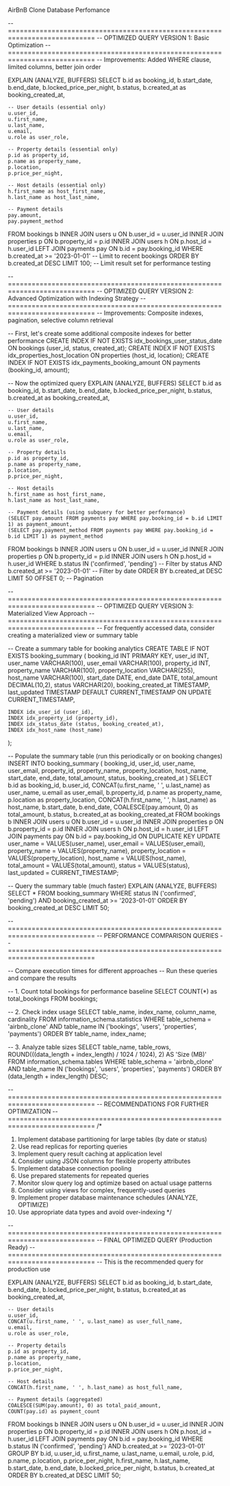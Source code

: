 AirBnB Clone Database Perfomance

-- ============================================================================
-- OPTIMIZED QUERY VERSION 1: Basic Optimization
-- ============================================================================
-- Improvements: Added WHERE clause, limited columns, better join order

EXPLAIN (ANALYZE, BUFFERS) 
SELECT 
    b.id as booking_id,
    b.start_date,
    b.end_date,
    b.locked_price_per_night,
    b.status,
    b.created_at as booking_created_at,
    
    -- User details (essential only)
    u.user_id,
    u.first_name,
    u.last_name,
    u.email,
    u.role as user_role,
    
    -- Property details (essential only)
    p.id as property_id,
    p.name as property_name,
    p.location,
    p.price_per_night,
    
    -- Host details (essential only)
    h.first_name as host_first_name,
    h.last_name as host_last_name,
    
    -- Payment details
    pay.amount,
    pay.payment_method
FROM bookings b
INNER JOIN users u ON b.user_id = u.user_id
INNER JOIN properties p ON b.property_id = p.id
INNER JOIN users h ON p.host_id = h.user_id
LEFT JOIN payments pay ON b.id = pay.booking_id
WHERE b.created_at >= '2023-01-01'  -- Limit to recent bookings
ORDER BY b.created_at DESC
LIMIT 100;  -- Limit result set for performance testing

-- ============================================================================
-- OPTIMIZED QUERY VERSION 2: Advanced Optimization with Indexing Strategy
-- ============================================================================
-- Improvements: Composite indexes, pagination, selective column retrieval

-- First, let's create some additional composite indexes for better performance
CREATE INDEX IF NOT EXISTS idx_bookings_user_status_date ON bookings (user_id, status, created_at);
CREATE INDEX IF NOT EXISTS idx_properties_host_location ON properties (host_id, location);
CREATE INDEX IF NOT EXISTS idx_payments_booking_amount ON payments (booking_id, amount);

-- Now the optimized query
EXPLAIN (ANALYZE, BUFFERS) 
SELECT 
    b.id as booking_id,
    b.start_date,
    b.end_date,
    b.locked_price_per_night,
    b.status,
    b.created_at as booking_created_at,
    
    -- User details
    u.user_id,
    u.first_name,
    u.last_name,
    u.email,
    u.role as user_role,
    
    -- Property details
    p.id as property_id,
    p.name as property_name,
    p.location,
    p.price_per_night,
    
    -- Host details
    h.first_name as host_first_name,
    h.last_name as host_last_name,
    
    -- Payment details (using subquery for better performance)
    (SELECT pay.amount FROM payments pay WHERE pay.booking_id = b.id LIMIT 1) as payment_amount,
    (SELECT pay.payment_method FROM payments pay WHERE pay.booking_id = b.id LIMIT 1) as payment_method
FROM bookings b
INNER JOIN users u ON b.user_id = u.user_id
INNER JOIN properties p ON b.property_id = p.id
INNER JOIN users h ON p.host_id = h.user_id
WHERE b.status IN ('confirmed', 'pending')  -- Filter by status
  AND b.created_at >= '2023-01-01'  -- Filter by date
ORDER BY b.created_at DESC
LIMIT 50 OFFSET 0;  -- Pagination

-- ============================================================================
-- OPTIMIZED QUERY VERSION 3: Materialized View Approach
-- ============================================================================
-- For frequently accessed data, consider creating a materialized view or summary table

-- Create a summary table for booking analytics
CREATE TABLE IF NOT EXISTS booking_summary (
    booking_id INT PRIMARY KEY,
    user_id INT,
    user_name VARCHAR(100),
    user_email VARCHAR(100),
    property_id INT,
    property_name VARCHAR(100),
    property_location VARCHAR(255),
    host_name VARCHAR(100),
    start_date DATE,
    end_date DATE,
    total_amount DECIMAL(10,2),
    status VARCHAR(20),
    booking_created_at TIMESTAMP,
    last_updated TIMESTAMP DEFAULT CURRENT_TIMESTAMP ON UPDATE CURRENT_TIMESTAMP,
    
    INDEX idx_user_id (user_id),
    INDEX idx_property_id (property_id),
    INDEX idx_status_date (status, booking_created_at),
    INDEX idx_host_name (host_name)
);

-- Populate the summary table (run this periodically or on booking changes)
INSERT INTO booking_summary (
    booking_id, user_id, user_name, user_email, property_id, property_name, 
    property_location, host_name, start_date, end_date, total_amount, 
    status, booking_created_at
)
SELECT 
    b.id as booking_id,
    b.user_id,
    CONCAT(u.first_name, ' ', u.last_name) as user_name,
    u.email as user_email,
    b.property_id,
    p.name as property_name,
    p.location as property_location,
    CONCAT(h.first_name, ' ', h.last_name) as host_name,
    b.start_date,
    b.end_date,
    COALESCE(pay.amount, 0) as total_amount,
    b.status,
    b.created_at as booking_created_at
FROM bookings b
INNER JOIN users u ON b.user_id = u.user_id
INNER JOIN properties p ON b.property_id = p.id
INNER JOIN users h ON p.host_id = h.user_id
LEFT JOIN payments pay ON b.id = pay.booking_id
ON DUPLICATE KEY UPDATE
    user_name = VALUES(user_name),
    user_email = VALUES(user_email),
    property_name = VALUES(property_name),
    property_location = VALUES(property_location),
    host_name = VALUES(host_name),
    total_amount = VALUES(total_amount),
    status = VALUES(status),
    last_updated = CURRENT_TIMESTAMP;

-- Query the summary table (much faster)
EXPLAIN (ANALYZE, BUFFERS) 
SELECT * FROM booking_summary 
WHERE status IN ('confirmed', 'pending')
  AND booking_created_at >= '2023-01-01'
ORDER BY booking_created_at DESC
LIMIT 50;

-- ============================================================================
-- PERFORMANCE COMPARISON QUERIES
-- ============================================================================

-- Compare execution times for different approaches
-- Run these queries and compare the results

-- 1. Count total bookings for performance baseline
SELECT COUNT(*) as total_bookings FROM bookings;

-- 2. Check index usage
SELECT 
    table_name,
    index_name,
    column_name,
    cardinality
FROM information_schema.statistics 
WHERE table_schema = 'airbnb_clone' 
AND table_name IN ('bookings', 'users', 'properties', 'payments')
ORDER BY table_name, index_name;

-- 3. Analyze table sizes
SELECT 
    table_name,
    table_rows,
    ROUND(((data_length + index_length) / 1024 / 1024), 2) AS 'Size (MB)'
FROM information_schema.tables 
WHERE table_schema = 'airbnb_clone'
AND table_name IN ('bookings', 'users', 'properties', 'payments')
ORDER BY (data_length + index_length) DESC;

-- ============================================================================
-- RECOMMENDATIONS FOR FURTHER OPTIMIZATION
-- ============================================================================
/*
1. Implement database partitioning for large tables (by date or status)
2. Use read replicas for reporting queries
3. Implement query result caching at application level
4. Consider using JSON columns for flexible property attributes
5. Implement database connection pooling
6. Use prepared statements for repeated queries
7. Monitor slow query log and optimize based on actual usage patterns
8. Consider using views for complex, frequently-used queries
9. Implement proper database maintenance schedules (ANALYZE, OPTIMIZE)
10. Use appropriate data types and avoid over-indexing
*/

-- ============================================================================
-- FINAL OPTIMIZED QUERY (Production Ready)
-- ============================================================================
-- This is the recommended query for production use

EXPLAIN (ANALYZE, BUFFERS) 
SELECT 
    b.id as booking_id,
    b.start_date,
    b.end_date,
    b.locked_price_per_night,
    b.status,
    b.created_at as booking_created_at,
    
    -- User details
    u.user_id,
    CONCAT(u.first_name, ' ', u.last_name) as user_full_name,
    u.email,
    u.role as user_role,
    
    -- Property details
    p.id as property_id,
    p.name as property_name,
    p.location,
    p.price_per_night,
    
    -- Host details
    CONCAT(h.first_name, ' ', h.last_name) as host_full_name,
    
    -- Payment details (aggregated)
    COALESCE(SUM(pay.amount), 0) as total_paid_amount,
    COUNT(pay.id) as payment_count
FROM bookings b
INNER JOIN users u ON b.user_id = u.user_id
INNER JOIN properties p ON b.property_id = p.id
INNER JOIN users h ON p.host_id = h.user_id
LEFT JOIN payments pay ON b.id = pay.booking_id
WHERE b.status IN ('confirmed', 'pending')
  AND b.created_at >= '2023-01-01'
GROUP BY b.id, u.user_id, u.first_name, u.last_name, u.email, u.role,
         p.id, p.name, p.location, p.price_per_night,
         h.first_name, h.last_name, b.start_date, b.end_date, 
         b.locked_price_per_night, b.status, b.created_at
ORDER BY b.created_at DESC
LIMIT 50;

